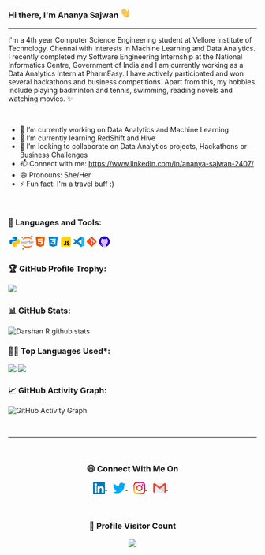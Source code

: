 <!--
**ananya2407/ananya2407** is a ✨ _special_ ✨ repository because its `README.md` (this file) appears on your GitHub profile.

Here are some ideas to get you started:

- 🔭 I’m currently working on ...
- 🌱 I’m currently learning ...
- 👯 I’m looking to collaborate on ...
- 🤔 I’m looking for help with ...
- 💬 Ask me about ...
- 📫 How to reach me: ...
- 😄 Pronouns: ...
- ⚡ Fun fact: ...
-->


### Hi there, I'm Ananya Sajwan <img src="https://github.com/ananya2407/ananya2407/blob/main/Assets/Hi.gif" width="22px">
---

I'm a 4th year Computer Science Engineering student at Vellore Institute of Technology, Chennai with interests in Machine Learning and Data Analytics. I recently completed my Software Engineering Internship at the National Informatics Centre, Government of India and I am currently working as a Data Analytics Intern at PharmEasy. I have actively participated and won several hackathons and business competitions. Apart from this, my hobbies include playing badminton and tennis, swimming, reading novels and watching movies. ✨
<br />

<br />

- 🔭 I’m currently working on Data Analytics and Machine Learning
- 🌱 I’m currently learning RedShift and Hive
- 👯 I’m looking to collaborate on Data Analytics projects, Hackathons or Business Challenges
- 📫 Connect with me: https://www.linkedin.com/in/ananya-sajwan-2407/
- 😄 Pronouns: She/Her
- ⚡ Fun fact: I'm a travel buff :)

<br />


### 🧰 Languages and Tools:

<img align="left" alt="Python" width="26px" src="https://github.com/ananya2407/ananya2407/blob/main/Assets/python.png" />
<img align="left" alt="Jupyter Notebook" width="26px" src="https://github.com/ananya2407/ananya2407/blob/main/Assets/jupyter.png" />
<img align="left" alt="HTML5" width="26px" src="https://github.com/ananya2407/ananya2407/blob/main/Assets/html.png" />
<img align="left" alt="CSS3" width="26px" src="https://github.com/ananya2407/ananya2407/blob/main/Assets/css.png" />
<img align="left" alt="JavaScript" width="26px" src="https://github.com/ananya2407/ananya2407/blob/main/Assets/javascript.png" />
<img align="left" alt="Visual Studio Code" width="26px" src="https://github.com/ananya2407/ananya2407/blob/main/Assets/visual-studio-code.png" />
<img align="left" alt="Git" width="26px" src="https://github.com/ananya2407/ananya2407/blob/main/Assets/git.png" />
<img align="left" alt="GitHub" width="26px" src="https://github.com/ananya2407/ananya2407/blob/main/Assets/github.png" />

<br />
<br />


<!-- Profile Trophy -->
### 🏆 GitHub Profile Trophy:
<a href="https://github.com/ryo-ma/github-profile-trophy">
  <img width=800 src="https://github-profile-trophy.vercel.app/?username=ananya2407&column=8&theme=darkhub&no-frame=true&no-bg=true"/>
</a>


<!--   Stats -->
### 📊 GitHub Stats:
![Darshan R github stats](https://github-readme-stats.vercel.app/api?username=ananya2407&theme=nord&show_icons=true&count_private=true)
  
  
<!--   Top Languages Used -->
### 👨‍💻 Top Languages Used*:
![](https://github-profile-summary-cards.vercel.app/api/cards/repos-per-language?username=ananya2407&theme=nord_dark)
![](https://github-profile-summary-cards.vercel.app/api/cards/most-commit-language?username=ananya2407&theme=nord_dark)


<!--   GitHub stats graph -->
### 📈 GitHub Activity Graph:
 ![GitHub Activity Graph](https://activity-graph.herokuapp.com/graph?username=ananya2407&theme=github)

 <br> 
 
 <hr>
 
 <br>

  <div align="center">
  <h3><b>😄 Connect With Me On</b></h3>
  </div>
<p align="center">
<a href="https://www.linkedin.com/in/ananya-sajwan-2407/" target="_blank">
  <img align="center" alt="Darshan R | Linkedin" width="24px" src="https://github.com/SatYu26/SatYu26/blob/master/Assets/Linkedin.svg" />
</a> &nbsp;&nbsp;
<a href="https://twitter.com/ananya_sajwan" target="_blank">
  <img align="center" alt="Darshan R | Twitter" width="26px" src="https://github.com/SatYu26/SatYu26/blob/master/Assets/Twitter.svg" />
</a> &nbsp;&nbsp;
<a href="https://www.instagram.com/ananya.sajwan/" target="_blank">
  <img align="center" alt="Darshan R | Instagram" width="24px" src="https://github.com/SatYu26/SatYu26/blob/master/Assets/Instagram.svg" />
</a> &nbsp;&nbsp;
<a href="mailto:anasajwan2407@gmail.com" target="_blank">
  <img align="center" alt="Darshan R | Gmail" width="26px" src="https://github.com/SatYu26/SatYu26/blob/master/Assets/Gmail.svg" />
</a> &nbsp;&nbsp;
<p>
  
<br>
  
<div align=center>
  <h3><b>📍 Profile Visitor Count</b></h3>
</div>
    
<!-- retro visitor counter -->  
<p align="center" >   
  <img src="https://profile-counter.glitch.me/ananya2407/count.svg" />  
</p>
  
